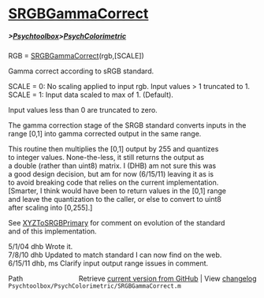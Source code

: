 # [SRGBGammaCorrect](SRGBGammaCorrect)
##### >[Psychtoolbox](Psychtoolbox)>[PsychColorimetric](PsychColorimetric)

RGB = [SRGBGammaCorrect](SRGBGammaCorrect)(rgb,[SCALE])  
  
Gamma correct according to sRGB standard.  
  
SCALE = 0: No scaling applied to input rgb.  Input values \> 1 truncated to 1.  
SCALE = 1: Input data scaled to max of 1.  (Default).  
  
Input values less than 0 are truncated to zero.  
  
The gamma correction stage of the SRGB standard converts inputs in the  
range [0,1] into gamma corrected output in the same range.  
  
This routine then multiplies the [0,1] output by 255 and quantizes  
to integer values.  None-the-less, it still returns the output as  
a double (rather than uint8) matrix.  I (DHB) am not sure this was  
a good design decision, but am for now (6/15/11) leaving it as is  
to avoid breaking code that relies on the current implementation.  
[Smarter, I think would have been to return values in the [0,1] range  
and leave the quantization to the caller, or else to convert to uint8  
after scaling into [0,255].]  
  
See [XYZToSRGBPrimary](XYZToSRGBPrimary) for comment on evolution of the standard  
and of this implementation.  
  
5/1/04    dhb             Wrote it.  
7/8/10    dhb             Updated to match standard I can now find on the web.  
6/15/11   dhb, ms         Clarify input output range issues in comment.  




<div class="code_header" style="text-align:right;">
  <span style="float:left;">Path&nbsp;&nbsp;</span> <span class="counter">Retrieve <a href=
  "https://raw.github.com/Psychtoolbox-3/Psychtoolbox-3/beta/Psychtoolbox/PsychColorimetric/SRGBGammaCorrect.m">current version from GitHub</a> | View <a href=
  "https://github.com/Psychtoolbox-3/Psychtoolbox-3/commits/beta/Psychtoolbox/PsychColorimetric/SRGBGammaCorrect.m">changelog</a></span>
</div>
<div class="code">
  <code>Psychtoolbox/PsychColorimetric/SRGBGammaCorrect.m</code>
</div>

